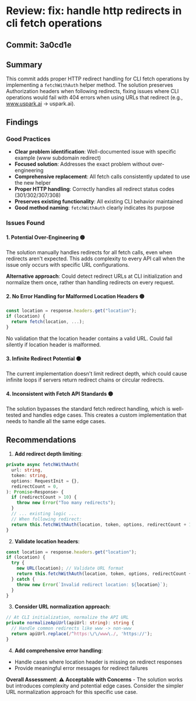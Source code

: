 # Review: fix: handle http redirects in cli fetch operations

## Commit: 3a0cd1e

## Summary
This commit adds proper HTTP redirect handling for CLI fetch operations by implementing a `fetchWithAuth` helper method. The solution preserves Authorization headers when following redirects, fixing issues where CLI operations would fail with 404 errors when using URLs that redirect (e.g., www.uspark.ai → uspark.ai).

## Findings

### Good Practices
- **Clear problem identification**: Well-documented issue with specific example (www subdomain redirect)
- **Focused solution**: Addresses the exact problem without over-engineering
- **Comprehensive replacement**: All fetch calls consistently updated to use the new helper
- **Proper HTTP handling**: Correctly handles all redirect status codes (301/302/307/308)
- **Preserves existing functionality**: All existing CLI behavior maintained
- **Good method naming**: `fetchWithAuth` clearly indicates its purpose

### Issues Found

#### 1. **Potential Over-Engineering** 🟡
The solution manually handles redirects for all fetch calls, even when redirects aren't expected. This adds complexity to every API call when the issue only occurs with specific URL configurations.

**Alternative approach**: Could detect redirect URLs at CLI initialization and normalize them once, rather than handling redirects on every request.

#### 2. **No Error Handling for Malformed Location Headers** 🟡
```typescript
const location = response.headers.get("location");
if (location) {
  return fetch(location, ...);
}
```
No validation that the location header contains a valid URL. Could fail silently if location header is malformed.

#### 3. **Infinite Redirect Potential** 🟠
The current implementation doesn't limit redirect depth, which could cause infinite loops if servers return redirect chains or circular redirects.

#### 4. **Inconsistent with Fetch API Standards** 🟡
The solution bypasses the standard fetch redirect handling, which is well-tested and handles edge cases. This creates a custom implementation that needs to handle all the same edge cases.

## Recommendations

1. **Add redirect depth limiting**:
```typescript
private async fetchWithAuth(
  url: string,
  token: string,
  options: RequestInit = {},
  redirectCount = 0,
): Promise<Response> {
  if (redirectCount > 10) {
    throw new Error("Too many redirects");
  }
  // ... existing logic ...
  // When following redirect:
  return this.fetchWithAuth(location, token, options, redirectCount + 1);
}
```

2. **Validate location headers**:
```typescript
const location = response.headers.get("location");
if (location) {
  try {
    new URL(location); // Validate URL format
    return this.fetchWithAuth(location, token, options, redirectCount + 1);
  } catch {
    throw new Error(`Invalid redirect location: ${location}`);
  }
}
```

3. **Consider URL normalization approach**:
```typescript
// At CLI initialization, normalize the API URL
private normalizeApiUrl(apiUrl: string): string {
  // Handle common redirects like www -> non-www
  return apiUrl.replace(/^https:\/\/www\./, 'https://');
}
```

4. **Add comprehensive error handling**:
- Handle cases where location header is missing on redirect responses
- Provide meaningful error messages for redirect failures

**Overall Assessment**: ⚠️ **Acceptable with Concerns** - The solution works but introduces complexity and potential edge cases. Consider the simpler URL normalization approach for this specific use case.